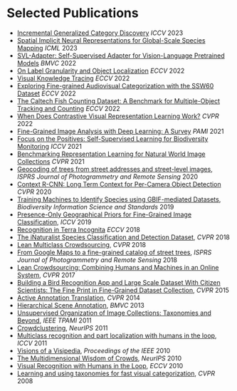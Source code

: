 # Selected Publications

* [Incremental Generalized Category Discovery](https://arxiv.org/abs/2304.14310) *ICCV* 2023  
* [Spatial Implicit Neural Representations for Global-Scale Species Mapping](https://arxiv.org/abs/2306.02564) *ICML* 2023  
* [SVL-Adapter: Self-Supervised Adapter for Vision-Language Pretrained Models](https://arxiv.org/abs/2210.03794) *BMVC* 2022  
* [On Label Granularity and Object Localization](https://arxiv.org/abs/2207.10225) *ECCV* 2022  
* [Visual Knowledge Tracing](https://arxiv.org/abs/2207.10157) *ECCV* 2022  
* [Exploring Fine-grained Audiovisual Categorization with the SSW60 Dataset](https://arxiv.org/abs/2207.10664) *ECCV* 2022  
* [The Caltech Fish Counting Dataset: A Benchmark for Multiple-Object Tracking and Counting](https://arxiv.org/abs/2207.09295) *ECCV* 2022  
* [When Does Contrastive Visual Representation Learning Work?](https://arxiv.org/abs/2105.05837) *CVPR* 2022  
* [Fine-Grained Image Analysis with Deep Learning: A Survey](https://arxiv.org/abs/2111.06119) *PAMI* 2021 
* [Focus on the Positives: Self-Supervised Learning for Biodiversity Monitoring](https://arxiv.org/abs/2108.06435) *ICCV* 2021 
* [Benchmarking Representation Learning for Natural World Image Collections](https://arxiv.org/abs/2103.16483) *CVPR* 2021 
* [Geocoding of trees from street addresses and street-level images](https://www.sciencedirect.com/science/article/abs/pii/S0924271620300356), *ISPRS Journal of Photogrammetry and Remote Sensing* 2020
* [Context R-CNN: Long Term Context for Per-Camera Object Detection](https://openaccess.thecvf.com/content_CVPR_2020/html/Beery_Context_R-CNN_Long_Term_Temporal_Context_for_Per-Camera_Object_Detection_CVPR_2020_paper.html) *CVPR* 2020
* [Training Machines to Identify Species using GBIF-mediated Datasets](https://search.proquest.com/openview/b76dcece5bff4f7886b64c4056deb051/1?pq-origsite=gscholar&cbl=2049297), *Biodiversity Information Science and Standards* 2019
* [Presence-Only Geographical Priors for Fine-Grained Image Classification](https://openaccess.thecvf.com/content_ICCV_2019/html/Aodha_Presence-Only_Geographical_Priors_for_Fine-Grained_Image_Classification_ICCV_2019_paper.html), *ICCV* 2019
* [Recognition in Terra Incognita](https://openaccess.thecvf.com/content_ECCV_2018/html/Beery_Recognition_in_Terra_ECCV_2018_paper.html) *ECCV* 2018
* [The iNaturalist Species Classification and Detection Dataset](https://openaccess.thecvf.com/content_cvpr_2018/html/Van_Horn_The_INaturalist_Species_CVPR_2018_paper.html), *CVPR* 2018
* [Lean Multiclass Crowdsourcing](https://openaccess.thecvf.com/content_cvpr_2018/html/Van_Horn_Lean_Multiclass_Crowdsourcing_CVPR_2018_paper.html), *CVPR* 2018
* [From Google Maps to a fine-grained catalog of street trees](https://www.sciencedirect.com/science/article/abs/pii/S0924271617303453), *ISPRS Journal of Photogrammetry and Remote Sensing* 2018
* [Lean Crowdsourcing: Combining Humans and Machines in an Online System](https://openaccess.thecvf.com/content_cvpr_2017/html/Branson_Lean_Crowdsourcing_Combining_CVPR_2017_paper.html), *CVPR* 2017
* [Building a Bird Recognition App and Large Scale Dataset With Citizen Scientists: The Fine Print in Fine-Grained Dataset Collection](https://openaccess.thecvf.com/content_cvpr_2015/html/Horn_Building_a_Bird_2015_CVPR_paper.html), *CVPR* 2015
* [Active Annotation Translation](https://openaccess.thecvf.com/content_cvpr_2014/html/Branson_Active_Annotation_Translation_2014_CVPR_paper.html), *CVPR* 2014
* [Hierarchical Scene Annotation](http://www.bmva.org/bmvc/2013/Papers/paper0084/abstract0084.pdf), *BMVC* 2013
* [Unsupervised Organization of Image Collections: Taxonomies and Beyond](https://ieeexplore.ieee.org/abstract/document/5753900), *IEEE TPAMI* 2011
* [Crowdclustering](https://papers.nips.cc/paper/2011/hash/c86a7ee3d8ef0b551ed58e354a836f2b-Abstract.html), *NeurIPS* 2011
* [Multiclass recognition and part localization with humans in the loop](https://ieeexplore.ieee.org/abstract/document/6126539), *ICCV* 2011 
* [Visions of a Visipedia](https://ieeexplore.ieee.org/abstract/document/5477158?casa_token=OzYTkIUDtJkAAAAA:bpdzEqSU0ZPmQ2z91jkLTJ-hHKr0mxoS59uUruzt9RQNRL3Pm57xdN7Z2weegMd6Tx220odZ9Q), *Proceedings of the IEEE* 2010
* [The Multidimensional Wisdom of Crowds](https://proceedings.neurips.cc/paper/2010/file/0f9cafd014db7a619ddb4276af0d692c-Paper.pdf), *NeurIPS* 2010
* [Visual Recognition with Humans in the Loop](https://vision.cornell.edu/se3/wp-content/uploads/2014/09/Visipedia20q.pdf), *ECCV* 2010
* [Learning and using taxonomies for fast visual categorization](https://ieeexplore.ieee.org/abstract/document/4587410), *CVPR* 2008
